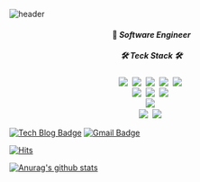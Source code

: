 ![header](https://capsule-render.vercel.app/api?type=soft&color=auto&height=150&section=header&text=SeohuiPark&fontSize=70&animation=twinkling)
#### <p align="center"> 🌟 _Software Engineer_ </p>
	
##### <p align="center"> 🛠 Teck Stack 🛠 </p>

<p align="center">
  <img src="https://img.shields.io/badge/Java-007396?style=flat-square&logo=Java&logoColor=white"/></a>&nbsp
  <img src="https://img.shields.io/badge/Kotlin-0095D5?style=flat-square&logo=Kotlin&logoColor=white"/></a>&nbsp
  <img src="https://img.shields.io/badge/Javascript-F7DF1E?style=flat-square&logo=javascript&logoColor=white"/></a>&nbsp 
  <img src="https://img.shields.io/badge/C-A8B9CC?style=flat-square&logo=C&logoColor=white"/></a>&nbsp
  <img src="https://img.shields.io/badge/C++-00599C?style=flat-square&logo=C%2B%2B&logoColor=white"/></a>&nbsp
  <br>
  <img src="https://img.shields.io/badge/MySQL-4479A1?style=flat-square&logo=MySql&logoColor=white"/></a>&nbsp
  <img src="https://img.shields.io/badge/MsSQL-CC2927?style=flat-square&logo=MySql&logoColor=white"/></a>&nbsp
  <img src="https://img.shields.io/badge/Oracle-F80000?style=flat-square&logo=MySql&logoColor=white"/></a>&nbsp
  <br>
  <img src="https://img.shields.io/badge/SpringBoot-6DB33F?style=flat-square&logo=Spring&logoColor=white"/></a>&nbsp
  <br>
  <img src="https://img.shields.io/badge/AWS-232F3E?style=flat-square&logo=amazon-aws&logoColor=white"/></a>&nbsp 
  <img src="https://img.shields.io/badge/Elasticsearch-005571?style=flat-square&logo=elasticsearch&logoColor=white"/></a>&nbsp 
</p>

[![Tech Blog Badge](http://img.shields.io/badge/-Tech%20blog-black?style=flat-square&logo=github&link=https://shplab.tistory.com/)](https://shplab.tistory.com/)
[![Gmail Badge](https://img.shields.io/badge/Gmail-d14836?style=flat-square&logo=Gmail&logoColor=white&link=mailto:parkseohuinim@gmail.com)](mailto:parkseohuinim@gmail.com)

[![Hits](https://hits.seeyoufarm.com/api/count/incr/badge.svg?url=https%3A%2F%2Fgithub.com%2Fparkseohuinim&count_bg=%2379C83D&title_bg=%23555555&icon=&icon_color=%23E7E7E7&title=hits&edge_flat=false)](https://hits.seeyoufarm.com)

[![Anurag's github stats](https://github-readme-stats.vercel.app/api?username=parkseohuinim)](https://github.com/anuraghazra/github-readme-stats)
